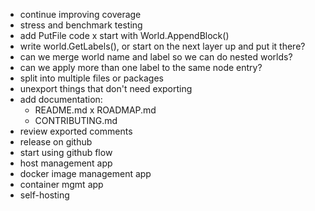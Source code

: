 - continue improving coverage
- stress and benchmark testing
- add PutFile code 
    x start with World.AppendBlock()
- write world.GetLabels(), or start on the next layer up and put it there?
- can we merge world name and label so we can do nested worlds?
- can we apply more than one label to the same node entry?
- split into multiple files or packages
- unexport things that don't need exporting
- add documentation:
    - README.md
    x ROADMAP.md
    - CONTRIBUTING.md
- review exported comments
- release on github
- start using github flow
- host management app
- docker image management app
- container mgmt app
- self-hosting
